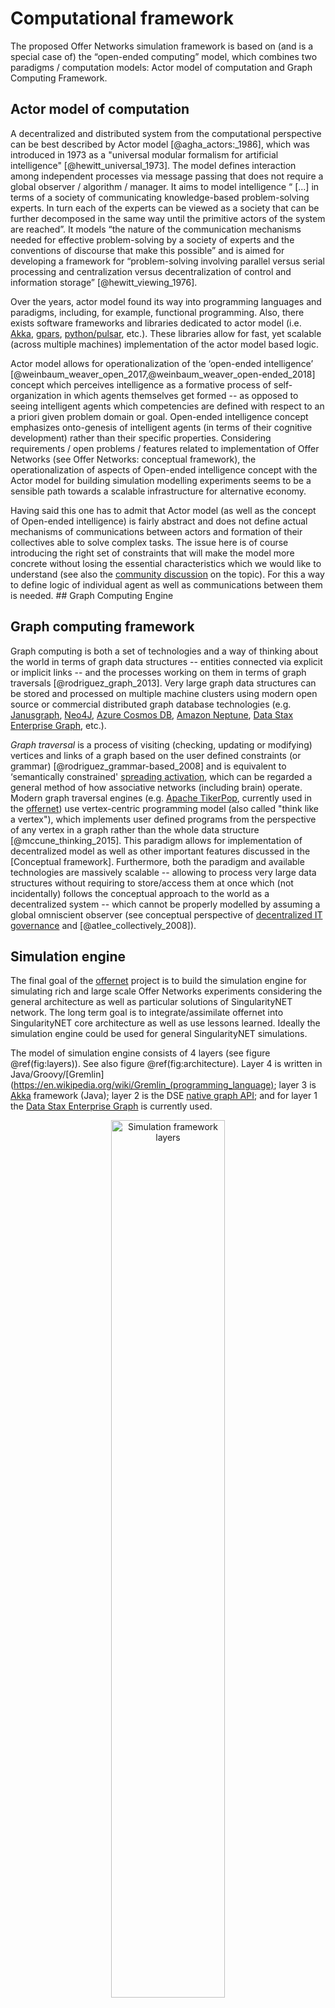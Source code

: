 # Computational framework

The proposed Offer Networks simulation framework is based on (and is a special case of) the “open-ended computing” model, which combines two paradigms / computation models: Actor model of computation and Graph Computing Framework. 

## Actor model of computation

A decentralized and distributed system from the computational perspective can be best described by Actor model [@agha_actors:_1986], which was introduced in 1973 as a "universal modular formalism for artificial intelligence" [@hewitt_universal_1973]. The model defines interaction among independent processes via message passing that does not require a global observer / algorithm / manager. It aims to model intelligence “ [...] in terms of a society of communicating knowledge-based problem-solving experts. In turn each of the experts can be viewed as a society that can be further decomposed in the same way until the primitive actors of the system are reached”. It models “the nature of the communication mechanisms needed for effective problem-solving by a society of experts and the conventions of discourse that make this possible” and is aimed for developing a framework for “problem-solving involving parallel versus serial processing and centralization versus decentralization of control and information storage” [@hewitt_viewing_1976]. 

Over the years, actor model found its way into programming languages and paradigms, including, for example, functional programming. Also, there exists software frameworks and libraries dedicated to actor model (i.e. [Akka](https://akka.io/), [gpars](http://www.gpars.org/webapp/home.html), [python/pulsar](https://docs.pulsarweb.org/en/latest/), etc.). These libraries allow for fast, yet scalable (across multiple machines) implementation of the actor model based logic.

Actor model allows for operationalization of the ‘open-ended intelligence’ [@weinbaum_weaver_open_2017,@weinbaum_weaver_open-ended_2018] concept which perceives intelligence as a formative process of self-organization in which agents themselves get formed  -- as opposed to seeing intelligent agents which competencies are defined with respect to an a priori given problem domain or goal. Open-ended intelligence concept emphasizes onto-genesis of intelligent agents (in terms of their cognitive development) rather than their specific properties. Considering requirements / open problems / features related to implementation of Offer Networks (see Offer Networks: conceptual framework), the operationalization of aspects of Open-ended intelligence concept with the Actor model for building simulation modelling experiments seems to be a sensible path towards a scalable infrastructure for alternative economy.

Having said this one has to admit that Actor model (as well as the concept of Open-ended intelligence) is fairly abstract and does not define actual mechanisms of communications between actors and formation of their collectives able to solve complex tasks. The issue here is of course introducing the right set of constraints that will make the model more concrete without losing the essential characteristics which we would like to understand (see also the [community discussion](https://community.singularitynet.io/t/open-ended-intelligence/259) on the topic). For this a way to define logic of individual agent as well as communications between them is needed. ## Graph Computing Engine

## Graph computing framework

Graph computing is both a set of technologies and a way of thinking about the world in terms of graph data structures -- entities connected via explicit or implicit links -- and the processes working on them in terms of graph traversals [@rodriguez_graph_2013]. Very large graph data structures can be stored and processed on multiple machine clusters using modern open source or commercial distributed graph database technologies (e.g. [Janusgraph](http://janusgraph.org/), [Neo4J](https://neo4j.com/), [Azure Cosmos DB](https://docs.microsoft.com/en-us/azure/cosmos-db/introduction), [Amazon Neptune](https://aws.amazon.com/neptune/), [Data Stax Enterprise Graph](https://www.datastax.com/products/datastax-enterprise-graph), etc.). 

*Graph traversal* is a process of visiting (checking, updating or modifying) vertices and links of a graph based on the user defined constraints (or grammar) [@rodriguez_grammar-based_2008]  and is equivalent to ‘semantically constrained' [spreading activation](https://en.wikipedia.org/wiki/Spreading_activation), which can be regarded a general method of how associative networks (including brain) operate. Modern graph traversal engines (e.g. [Apache TikerPop](http://tinkerpop.apache.org/), currently used in the [offernet](https://github.com/singnet/offernet)) use vertex-centric programming model (also called "think like a vertex"), which implements user defined programs from the perspective of any vertex in a graph rather than the whole data structure [@mccune_thinking_2015]. This paradigm allows for implementation of decentralized model as well as other important features discussed in the [Conceptual framework]. Furthermore, both the paradigm and available technologies are massively scalable -- allowing to process very large data structures without requiring to store/access them at once which (not incidentally) follows the conceptual approach to the world as a decentralized system -- which cannot be properly modelled by assuming a global omniscient observer (see conceptual perspective of [decentralized IT governance](http://freedomandconstraint.github.io/distributed-it-governance/2.html) and [@atlee_collectively_2008]).

## Simulation engine

The final goal of the [offernet](https://github.com/singnet/offernet) project is to build the simulation engine for simulating rich and large scale Offer Networks experiments considering the general architecture as well as particular solutions of SingularityNET network. The long term goal is to integrate/assimilate offernet into SingularityNET core architecture as well as use lessons learned. Ideally the simulation engine could be used for general SingularityNET simulations.

The model of simulation engine consists of 4 layers (see figure \@ref(fig:layers)). See also figure \@ref(fig:architecture). Layer 4 is written in Java/Groovy/[Gremlin](https://en.wikipedia.org/wiki/Gremlin_(programming_language); layer 3 is [Akka](https://akka.io/) framework (Java); layer 2 is the DSE [native graph API](https://docs.datastax.com/en/developer/java-driver-dse/1.4/manual/graph/); and for layer 1 the [Data Stax Enterprise Graph](https://docs.datastax.com/en/dse/6.0/dse-dev/datastax_enterprise/graph/graphTOC.html) is currently used.

<div class="figure" style="text-align: center">
<img src="pictures/simulation_architecture_java.png" alt="Simulation framework layers" width="60%" />
<p class="caption">(\#fig:layers)Simulation framework layers</p>
</div>
[Data Stax Enterprise Graph](https://docs.datastax.com/en/dse/6.0/dse-dev/datastax_enterprise/graph/graphTOC.html) is a transactional database that can support thousands of concurrent connections and storing and querying graphs containing billions of vertices and edges, apart from being able to be distributed on multiple machines through [Apache Cassandra](http://cassandra.apache.org/) (which is the backend of DSE graph) clusters. The network of items, rules of exchange and partially agents (see [Conceptual framework] and figure \@ref{fig:architecture} are implemented as vertices and links in the graph. ON-AI agents access the graph and run distributed traversals using an Offer Network domain specific language  written on Apache Tinkerpop’s Gremlin language’s (for now DSE java driver is chosen but could be other variant). ON-AI agents themselves will be implemented as sequential programs running on separate threads concurrently via [Akka actors](https://doc.akka.io/docs/akka/2.5/actors.html). In terms of scalability, [Akka](https://akka.io/) supports millions of actors and messages.

Availability of concurrent connections is important for implementing actor model where actors will access the Offer Network graph asynchronously in order to simulate the dynamics of a realistic economic network composed of many heterogeneous actors in SingularityNET. Massive scalability of graph databases will allow for large scale experiments with simpler ON-AI agent logic (or not so simple, depending on the availability of computational resources) in Phase 3 (see [Phases]. 

Furthermore, the model architecture would allow to run experiments with matching algorithms of [@goertzel_offer_2017] on the same data structure and therefore potentially compare centralized search algorithms with decentralized search.

The simulation engine / architecture briefly described above allows to run decentralized or centralized algorithms on the same data structure of the Offer Network whether statically constructed or dynamically changing -- thus providing rich experimentation space for testing and comparing  different ideas and algorithms.

The best way to explain the model is in terms of data structures, objects and processes. See a semi-formal representation below.

### Data structures and objects

* The structure is a list of vertexes and edges:

$$ON = \left\{ {V, E, \lambda, \mu} \right\}$$

where edges are directed (i.e. $E \subset (V × V )$), edges are labelled (i.e. $\lambda : E \rightarrow \Sigma$), and properties are a map from elements and keys to values (i.e. $\mu : (V \cup E) × R \rightarrow S)$ {@rodriguez_graph_2010}.

* Vertexes can be of type 'agent', 'work' or 'item':

$$\begin{equation}
\begin{aligned}
\forall V ( & type(V,\text{agent})\\
            & \lor type(V,\text{work})\\
            & \lor type(V,\text{item}))
\end{aligned}
\end{equation}$$

* Vertexes can be connected with edges, which define predicate relations between them:
$$\begin{equation}
\begin{aligned}
\exists V1 \exists V2 \exists E & (connected(V1,E,V2) \\ & \Leftrightarrow \exists pred (pred(V1,V2) \land type(E,\text{pred})))
\end{aligned}
\end{equation}$$

* Edges can be of type 'owns', 'offers', 'demands' and 'similar' (which correspond to the possible predicate relations between vertexes):

$$\begin{equation}
\begin{aligned}
\forall E ( & type(E,\text{owns}) \\
            & \lor type(E,\text{similar}) \\
            & \lor type (E,\text{offers}) \\
            & \lor type (E,\text{demands}) )
\end{aligned}
\end{equation}$$

* Agents 'own' works:

$$\begin{equation}
\begin{aligned}
owns(V1,V2) :\Leftrightarrow & \forall V1 \forall V2 \forall E (type(V1,\text{agent}) \land type(V2,\text{work}) \\ & \land connected(V1,E,V2) \land type(E,\text{owns}) )
\end{aligned}
\end{equation}$$

* A work 'demands' and/or 'offers' data :

$$\begin{equation}
\begin{aligned}
\textit{demands}(V1,V2) :\Leftrightarrow & \forall V1 \forall V2 \forall E (type(V1,\text{work}) \land type(V2,\text{data}) \\ & \land connected(V1,E,V2) \land type(E,\text{demands}))
\end{aligned}
\end{equation}$$

$$\begin{equation}
\begin{aligned}
\textit{offers}(V1,V2) :\Leftrightarrow & \forall V1 \forall V2 \forall E (type(V1,\text{work}) \land type(V2,\text{data}) \\ & \land connected(V1,E,V2) \land type(E,\text{offers}))
\end{aligned}
\end{equation}$$

$$\begin{equation}
\begin{aligned}
\forall V1 (type(V1,\text{work}) \, \exists V2 (demands(V1,V2) \lor \textit{offers}(V1,V2)))
\end{aligned}
\end{equation}$$

* Items can be connected with similarity relation:

$$\begin{equation}
\begin{aligned}
similar(V1,V2) :\Leftrightarrow & \forall V1 \forall V2 \forall E (type(V1,\text{data}) \land type(V2,\text{data}) \\ & \land connected(V1,E,V2) \land type(E,\text{similar}))
\end{aligned}
\end{equation}$$

$$\begin{equation}
\begin{aligned}
\forall E (type(E,\text{similar}) \Rightarrow \exists! value(E,\text{s})); s: \rm I\!R [0,1]
\end{aligned}
\end{equation}$$

### Processes (Gremlin DSL pseudo-code)

Processes are graph traversals (written in [Gremlin DSL](https://www.datastax.com/dev/blog/developing-a-domain-specific-language-in-gremlin)) that run on separate threads of each agent. While the processes are concurrent and asynchronous, they nevertheless interact between each other by using the same data structure (OfferNet graph) in a [stigmergic](https://en.wikipedia.org/wiki/Stigmergy) manner. Some of the processes are (full list will be available in the API documentation):

* *findSimilar*


```text
def findSimilar() {
  allOffersAndDemands.each {dataItem -> 
      dataItem.getProcess()
            .getAgent()
            .getNeighbours()
            .getProcesses()
            .getOffersAndDemands()
            .calculateSimilarity(dataItem)
  }
};
```

* *findCycles*


```text
def findCycles() {
  allAgents.each { agent -> 
      agent.getProcesses()
          .getOffersAndDemands()
          .getHighestSimilarityLink()
          .filter{link -> link.similarity > threshold}
          .remember(traversals)
  }
  if (traversals.contain(cycle) == true) {
    return cycle
  }
};
```

### Expected dynamics (graphical depiction)

* Offer Network (toy) graph before running processes on it (i.e. similarities among items not calculated):

<img src="pictures/toy_graph_before_processes.png" width="60%" style="display: block; margin: auto;" />

* After running processes and finding cycles:

<img src="pictures/toy_graph_after_processes.png" width="60%" style="display: block; margin: auto;" />

* Similarity relation (based on Hamming distance):

<img src="pictures/similarity_relation.png" width="60%" style="display: block; margin: auto;" />

## Notes

* A graph database back-end is currently needed to enable the usage of graph traversal language for defining peer-to-peer communication rules among agents. In principle, however, it may be possible to implement Apache Tinkerpop OLTP graph computer directly on the chosen Actor framework (see [Provider Documentation](http://tinkerpop.apache.org/docs/3.3.1/dev/provider/)) or even on any code. In any case, implementing OLTP graph computer directly involves a considerable effort and therefore should be well backed by the results of initial experiments.
